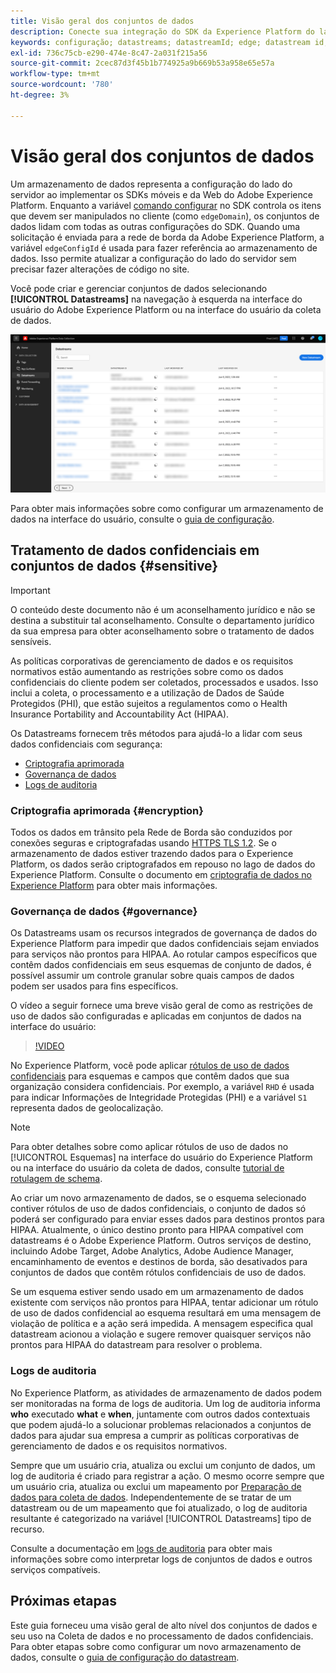 ```yaml
---
title: Visão geral dos conjuntos de dados
description: Conecte sua integração do SDK da Experience Platform do lado do cliente aos produtos da Adobe e destinos de terceiros.
keywords: configuração; datastreams; datastreamId; edge; datastream id; Configurações do ambiente; edgeConfigId; identidade; sincronização de id ativada; ID do contêiner de sincronização de ID; Sandbox; Streaming Inlet; Conjunto de dados de eventos; target; código do cliente; ID do ambiente do Target; Destinos de cookies; Destinos de url; ID do conjunto de relatórios de configurações do Analytics; Predefinição de dados para dados Coleção; Preparação de dados; Mapeador; Mapeador XDM; Mapeador no Edge;
exl-id: 736c75cb-e290-474e-8c47-2a031f215a56
source-git-commit: 2cec87d3f45b1b774925a9b669b53a958e65e57a
workflow-type: tm+mt
source-wordcount: '780'
ht-degree: 3%

---
```


# Visão geral dos conjuntos de dados

Um armazenamento de dados representa a configuração do lado do servidor ao implementar os SDKs móveis e da Web do Adobe Experience Platform. Enquanto a variável [comando configurar](../fundamentals/configuring-the-sdk.md) no SDK controla os itens que devem ser manipulados no cliente (como `edgeDomain`), os conjuntos de dados lidam com todas as outras configurações do SDK. Quando uma solicitação é enviada para a rede de borda da Adobe Experience Platform, a variável `edgeConfigId` é usada para fazer referência ao armazenamento de dados. Isso permite atualizar a configuração do lado do servidor sem precisar fazer alterações de código no site.

Você pode criar e gerenciar conjuntos de dados selecionando **[!UICONTROL Datastreams]** na navegação à esquerda na interface do usuário do Adobe Experience Platform ou na interface do usuário da coleta de dados.

![Guia Datastreams na interface do usuário](../assets/datastreams/overview/datastreams-tab.png)

Para obter mais informações sobre como configurar um armazenamento de dados na interface do usuário, consulte o [guia de configuração](./configure.md).

## Tratamento de dados confidenciais em conjuntos de dados {#sensitive}

>[!IMPORTANT]
>
>O conteúdo deste documento não é um aconselhamento jurídico e não se destina a substituir tal aconselhamento. Consulte o departamento jurídico da sua empresa para obter aconselhamento sobre o tratamento de dados sensíveis.

As políticas corporativas de gerenciamento de dados e os requisitos normativos estão aumentando as restrições sobre como os dados confidenciais do cliente podem ser coletados, processados e usados. Isso inclui a coleta, o processamento e a utilização de Dados de Saúde Protegidos (PHI), que estão sujeitos a regulamentos como o Health Insurance Portability and Accountability Act (HIPAA).

Os Datastreams fornecem três métodos para ajudá-lo a lidar com seus dados confidenciais com segurança:

* [Criptografia aprimorada](#encryption)
* [Governança de dados](#governance)
* [Logs de auditoria](#audit-logs)

### Criptografia aprimorada {#encryption}

Todos os dados em trânsito pela Rede de Borda são conduzidos por conexões seguras e criptografadas usando [HTTPS TLS 1.2](https://datatracker.ietf.org/doc/html/rfc5246). Se o armazenamento de dados estiver trazendo dados para o Experience Platform, os dados serão criptografados em repouso no lago de dados do Experience Platform. Consulte o documento em [criptografia de dados no Experience Platform](../../landing/governance-privacy-security/encryption.md) para obter mais informações.

### Governança de dados {#governance}

Os Datastreams usam os recursos integrados de governança de dados do Experience Platform para impedir que dados confidenciais sejam enviados para serviços não prontos para HIPAA. Ao rotular campos específicos que contêm dados confidenciais em seus esquemas de conjunto de dados, é possível assumir um controle granular sobre quais campos de dados podem ser usados para fins específicos.

O vídeo a seguir fornece uma breve visão geral de como as restrições de uso de dados são configuradas e aplicadas em conjuntos de dados na interface do usuário:

>[!VIDEO](https://video.tv.adobe.com/v/3409588/?quality=12&learn=on&speedcontrol=on)

No Experience Platform, você pode aplicar [rótulos de uso de dados confidenciais](../../data-governance/labels/reference.md#sensitive) para esquemas e campos que contêm dados que sua organização considera confidenciais. Por exemplo, a variável `RHD` é usada para indicar Informações de Integridade Protegidas (PHI) e a variável `S1` representa dados de geolocalização.

>[!NOTE]
>
>Para obter detalhes sobre como aplicar rótulos de uso de dados no [!UICONTROL Esquemas] na interface do usuário do Experience Platform ou na interface do usuário da coleta de dados, consulte [tutorial de rotulagem de schema](../../xdm/tutorials/labels.md).

Ao criar um novo armazenamento de dados, se o esquema selecionado contiver rótulos de uso de dados confidenciais, o conjunto de dados só poderá ser configurado para enviar esses dados para destinos prontos para HIPAA. Atualmente, o único destino pronto para HIPAA compatível com datastreams é o Adobe Experience Platform. Outros serviços de destino, incluindo Adobe Target, Adobe Analytics, Adobe Audience Manager, encaminhamento de eventos e destinos de borda, são desativados para conjuntos de dados que contêm rótulos confidenciais de uso de dados.

Se um esquema estiver sendo usado em um armazenamento de dados existente com serviços não prontos para HIPAA, tentar adicionar um rótulo de uso de dados confidencial ao esquema resultará em uma mensagem de violação de política e a ação será impedida. A mensagem especifica qual datastream acionou a violação e sugere remover quaisquer serviços não prontos para HIPAA do datastream para resolver o problema.

### Logs de auditoria

No Experience Platform, as atividades de armazenamento de dados podem ser monitoradas na forma de logs de auditoria. Um log de auditoria informa **who** executado **what** e **when**, juntamente com outros dados contextuais que podem ajudá-lo a solucionar problemas relacionados a conjuntos de dados para ajudar sua empresa a cumprir as políticas corporativas de gerenciamento de dados e os requisitos normativos.

Sempre que um usuário cria, atualiza ou exclui um conjunto de dados, um log de auditoria é criado para registrar a ação. O mesmo ocorre sempre que um usuário cria, atualiza ou exclui um mapeamento por [Preparação de dados para coleta de dados](./data-prep.md). Independentemente de se tratar de um datastream ou de um mapeamento que foi atualizado, o log de auditoria resultante é categorizado na variável [!UICONTROL Datastreams] tipo de recurso.

Consulte a documentação em [logs de auditoria](../../landing/governance-privacy-security/audit-logs/overview.md) para obter mais informações sobre como interpretar logs de conjuntos de dados e outros serviços compatíveis.

## Próximas etapas

Este guia forneceu uma visão geral de alto nível dos conjuntos de dados e seu uso na Coleta de dados e no processamento de dados confidenciais. Para obter etapas sobre como configurar um novo armazenamento de dados, consulte o [guia de configuração do datastream](./configure.md).
